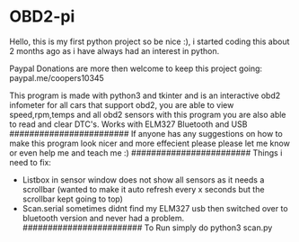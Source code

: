 # OBD2-pi

Hello, this is my first python project so be nice :), i started coding this about 2 months ago as i have always had an interest in python.

Paypal Donations are more then welcome to keep this project going: paypal.me/coopers10345

This program is made with python3 and tkinter and is an interactive obd2 infometer for all cars that support obd2, you are able to view speed,rpm,temps and all obd2 sensors with this program you are also able to read and clear DTC's.
Works with ELM327 Bluetooth and USB
########################
If anyone has any suggestions on how to make this program look nicer and more effecient please please let me know or even help me and teach me :)
########################
Things i need to fix:
- Listbox in sensor window does not show all sensors as it needs a scrollbar (wanted to make it auto refresh every x seconds but the scrollbar kept going to top)
- Scan.serial sometimes didnt find my ELM327 usb then switched over to bluetooth version and never had a problem.
########################
To Run simply do python3 scan.py
